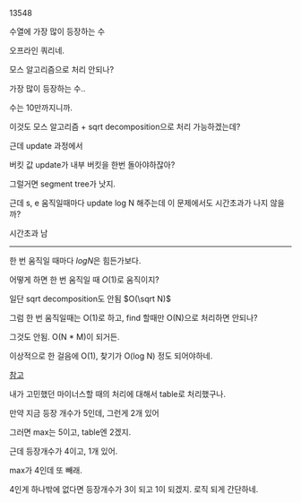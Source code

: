 13548

수열에 가장 많이 등장하는 수

오프라인 쿼리네.

모스 알고리즘으로 처리 안되나?

가장 많이 등장하는 수..

수는 10만까지니까.

이것도 모스 알고리즘 + sqrt decomposition으로 처리 가능하겠는데?

근데 update 과정에서

버킷 값 update가 내부 버킷을 한번 돌아야하잖아?

그럴거면 segment tree가 낫지.

근데 s, e 움직일때마다 update log N 해주는데 이 문제에서도 시간초과가 나지 않을까?

시간초과 남

---

한 번 움직일 때마다 $log N$은 힘든가보다.

어떻게 하면 한 번 움직일 때 $O(1)$로 움직이지?

일단 sqrt decomposition도 안됨 $O(\sqrt N)$

그럼 한 번 움직일때는 O(1)로 하고, find 할때만 O(N)으로 처리하면 안되나?

그것도 안됨. O(N * M)이 되거든.

이상적으로 한 걸음에 O(1), 찾기가 O(log N) 정도 되어야하네.

[참고](https://justicehui.github.io/ps/2019/06/13/BOJ13548/)

내가 고민했던 마이너스할 때의 처리에 대해서 table로 처리했구나.

만약 지금 등장 개수가 5인데, 그런게 2개 있어

그러면 max는 5이고, table엔 2겠지.

근데 등장개수가 4이고, 1개 있어.

max가 4인데 또 빼래.

4인게 하나밖에 없다면 등장개수가 3이 되고 1이 되겠지. 로직 되게 간단하네.